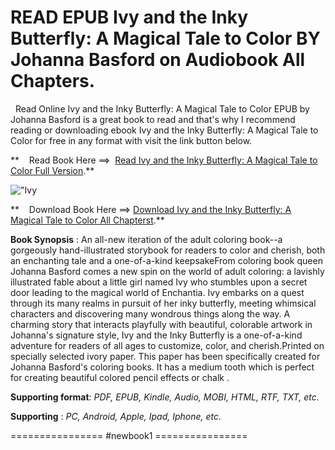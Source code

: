  **READ EPUB Ivy and the Inky Butterfly: A Magical Tale to Color BY Johanna Basford on Audiobook All Chapters.**
===============================================================================================================

  Read Online Ivy and the Inky Butterfly: A Magical Tale to Color EPUB by Johanna Basford is a great book to read and that's why I recommend reading or downloading ebook Ivy and the Inky Butterfly: A Magical Tale to Color for free in any format with visit the link button below.

**    Read Book Here ==>  [Read Ivy and the Inky Butterfly: A Magical Tale to Color Full Version](https://newbookintheword.blogspot.com/id/0143130927).**

![\"Ivy](\"https://i.gr-assets.com/images/S/compressed.photo.goodreads.com/books/1498832366l/34043888.jpg\")

**    Download Book Here ==> [Download Ivy and the Inky Butterfly: A Magical Tale to Color All Chapterst](https://newbookintheword.blogspot.com/id/0143130927).**

**Book Synopsis** : An all-new iteration of the adult coloring book--a gorgeously hand-illustrated storybook for readers to color and cherish, both an enchanting tale and a one-of-a-kind keepsakeFrom coloring book queen Johanna Basford comes a new spin on the world of adult coloring: a lavishly illustrated fable about a little girl named Ivy who stumbles upon a secret door leading to the magical world of Enchantia. Ivy embarks on a quest through its many realms in pursuit of her inky butterfly, meeting whimsical characters and discovering many wondrous things along the way. A charming story that interacts playfully with beautiful, colorable artwork in Johanna's signature style, Ivy and the Inky Butterfly is a one-of-a-kind adventure for readers of all ages to customize, color, and cherish.Printed on specially selected ivory paper. This paper has been specifically created for Johanna Basford's coloring books. It has a medium tooth which is perfect for creating beautiful colored pencil effects or chalk .

**Supporting format**: _PDF, EPUB, Kindle, Audio, MOBI, HTML, RTF, TXT, etc._

**Supporting** : _PC, Android, Apple, Ipad, Iphone, etc._

================ #newbook1 ================